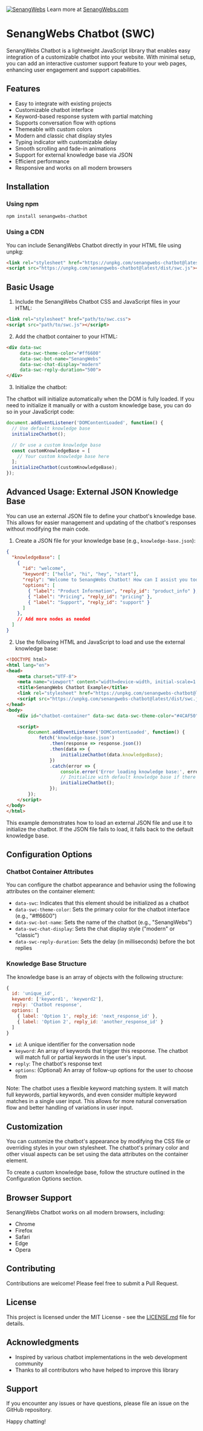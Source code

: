 [![SenangWebs](https://raw.githubusercontent.com/a-hakim/senangwebs-chatbot/refs/heads/main/src/sw_banner.webp)](https://use.senangwebs.com)
Learn more at [SenangWebs.com](https://use.senangwebs.com)

# SenangWebs Chatbot (SWC)

SenangWebs Chatbot is a lightweight JavaScript library that enables easy integration of a customizable chatbot into your website. With minimal setup, you can add an interactive customer support feature to your web pages, enhancing user engagement and support capabilities.

## Features

- Easy to integrate with existing projects
- Customizable chatbot interface
- Keyword-based response system with partial matching
- Supports conversation flow with options
- Themeable with custom colors
- Modern and classic chat display styles
- Typing indicator with customizable delay
- Smooth scrolling and fade-in animations
- Support for external knowledge base via JSON
- Efficient performance
- Responsive and works on all modern browsers

## Installation

### Using npm

```bash
npm install senangwebs-chatbot
```

### Using a CDN

You can include SenangWebs Chatbot directly in your HTML file using unpkg:

```html
<link rel="stylesheet" href="https://unpkg.com/senangwebs-chatbot@latest/dist/swc.css">
<script src="https://unpkg.com/senangwebs-chatbot@latest/dist/swc.js"></script>
```

## Basic Usage

1. Include the SenangWebs Chatbot CSS and JavaScript files in your HTML:

```html
<link rel="stylesheet" href="path/to/swc.css">
<script src="path/to/swc.js"></script>
```

2. Add the chatbot container to your HTML:

```html
<div data-swc 
     data-swc-theme-color="#ff6600" 
     data-swc-bot-name="SenangWebs" 
     data-swc-chat-display="modern" 
     data-swc-reply-duration="500">
</div>
```

3. Initialize the chatbot:

The chatbot will initialize automatically when the DOM is fully loaded. If you need to initialize it manually or with a custom knowledge base, you can do so in your JavaScript code:

```javascript
document.addEventListener('DOMContentLoaded', function() {
  // Use default knowledge base
  initializeChatbot();

  // Or use a custom knowledge base
  const customKnowledgeBase = [
    // Your custom knowledge base here
  ];
  initializeChatbot(customKnowledgeBase);
});
```

## Advanced Usage: External JSON Knowledge Base

You can use an external JSON file to define your chatbot's knowledge base. This allows for easier management and updating of the chatbot's responses without modifying the main code.

1. Create a JSON file for your knowledge base (e.g., `knowledge-base.json`):

```json
{
  "knowledgeBase": [
    {
      "id": "welcome",
      "keyword": ["hello", "hi", "hey", "start"],
      "reply": "Welcome to SenangWebs Chatbot! How can I assist you today?",
      "options": [
        { "label": "Product Information", "reply_id": "product_info" },
        { "label": "Pricing", "reply_id": "pricing" },
        { "label": "Support", "reply_id": "support" }
      ]
    },
    // Add more nodes as needed
  ]
}
```

2. Use the following HTML and JavaScript to load and use the external knowledge base:

```html
<!DOCTYPE html>
<html lang="en">
<head>
    <meta charset="UTF-8">
    <meta name="viewport" content="width=device-width, initial-scale=1.0">
    <title>SenangWebs Chatbot Example</title>
    <link rel="stylesheet" href="https://unpkg.com/senangwebs-chatbot@latest/dist/swc.css">
    <script src="https://unpkg.com/senangwebs-chatbot@latest/dist/swc.js"></script>
</head>
<body>
    <div id="chatbot-container" data-swc data-swc-theme-color="#4CAF50" data-swc-bot-name="SenangBot" data-swc-chat-display="modern" data-swc-reply-duration="800"></div>

    <script>
        document.addEventListener('DOMContentLoaded', function() {
            fetch('knowledge-base.json')
                .then(response => response.json())
                .then(data => {
                    initializeChatbot(data.knowledgeBase);
                })
                .catch(error => {
                    console.error('Error loading knowledge base:', error);
                    // Initialize with default knowledge base if there's an error
                    initializeChatbot();
                });
        });
    </script>
</body>
</html>
```

This example demonstrates how to load an external JSON file and use it to initialize the chatbot. If the JSON file fails to load, it falls back to the default knowledge base.

## Configuration Options

### Chatbot Container Attributes

You can configure the chatbot appearance and behavior using the following attributes on the container element:

- `data-swc`: Indicates that this element should be initialized as a chatbot
- `data-swc-theme-color`: Sets the primary color for the chatbot interface (e.g., "#ff6600")
- `data-swc-bot-name`: Sets the name of the chatbot (e.g., "SenangWebs")
- `data-swc-chat-display`: Sets the chat display style ("modern" or "classic")
- `data-swc-reply-duration`: Sets the delay (in milliseconds) before the bot replies

### Knowledge Base Structure

The knowledge base is an array of objects with the following structure:

```javascript
{
  id: 'unique_id',
  keyword: ['keyword1', 'keyword2'],
  reply: 'Chatbot response',
  options: [
    { label: 'Option 1', reply_id: 'next_response_id' },
    { label: 'Option 2', reply_id: 'another_response_id' }
  ]
}
```

- `id`: A unique identifier for the conversation node
- `keyword`: An array of keywords that trigger this response. The chatbot will match full or partial keywords in the user's input.
- `reply`: The chatbot's response text
- `options`: (Optional) An array of follow-up options for the user to choose from

Note: The chatbot uses a flexible keyword matching system. It will match full keywords, partial keywords, and even consider multiple keyword matches in a single user input. This allows for more natural conversation flow and better handling of variations in user input.

## Customization

You can customize the chatbot's appearance by modifying the CSS file or overriding styles in your own stylesheet. The chatbot's primary color and other visual aspects can be set using the data attributes on the container element.

To create a custom knowledge base, follow the structure outlined in the Configuration Options section.

## Browser Support

SenangWebs Chatbot works on all modern browsers, including:

- Chrome
- Firefox
- Safari
- Edge
- Opera

## Contributing

Contributions are welcome! Please feel free to submit a Pull Request.

## License

This project is licensed under the MIT License - see the [LICENSE.md](LICENSE.md) file for details.

## Acknowledgments

- Inspired by various chatbot implementations in the web development community
- Thanks to all contributors who have helped to improve this library

## Support

If you encounter any issues or have questions, please file an issue on the GitHub repository.

Happy chatting!

